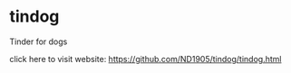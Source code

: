 # tindog
Tinder for dogs

click here to visit website: https://github.com/ND1905/tindog/tindog.html
